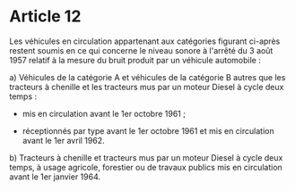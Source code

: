 # Article 12

Les véhicules en circulation appartenant aux catégories figurant ci-après restent soumis en ce qui concerne le niveau sonore à l'arrêté du 3 août 1957 relatif à la mesure du bruit produit par un véhicule automobile :

a) Véhicules de la catégorie A et véhicules de la catégorie B autres que les tracteurs à chenille et les tracteurs mus par un moteur Diesel à cycle deux temps :

- mis en circulation avant le 1er octobre 1961 ;

- réceptionnés par type avant le 1er octobre 1961 et mis en circulation avant le 1er avril 1962.

b) Tracteurs à chenille et tracteurs mus par un moteur Diesel à cycle deux temps, à usage agricole, forestier ou de travaux publics mis en circulation avant le 1er janvier 1964.
